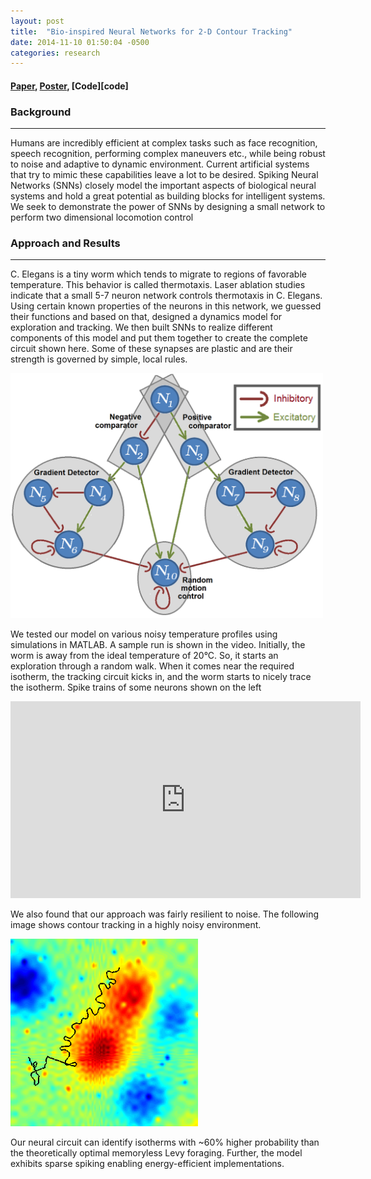 ```yaml
---
layout: post
title:  "Bio-inspired Neural Networks for 2-D Contour Tracking"
date: 2014-11-10 01:50:04 -0500
categories: research
---
```


#### [Paper][paper], [Poster][poster], [Code][code]


### Background
---

Humans are incredibly efficient at complex tasks such as face recognition, speech recognition, performing complex maneuvers etc., while being robust to noise and adaptive to dynamic environment. Current artificial systems that try to mimic these capabilities leave a lot to be desired. Spiking Neural Networks (SNNs) closely model the important aspects of biological neural systems and hold a great potential as building blocks for intelligent systems. We seek to demonstrate the power of SNNs by designing a small network to perform two dimensional locomotion control


### Approach and Results
---

C. Elegans is a tiny worm which tends to migrate to regions of favorable temperature. This behavior is called thermotaxis. Laser ablation studies indicate that a small 5-7 neuron network controls thermotaxis in C. Elegans. Using certain known properties of the neurons in this network, we guessed their functions and based on that, designed a dynamics model for exploration and tracking. We then built SNNs to realize different components of this model and put them together to create the complete circuit shown here. Some of these synapses are plastic and are their strength is governed by simple, local rules.

<img src="/assets/contour_tracking/model.png" width="500">

We tested our model on various noisy temperature profiles using simulations in MATLAB. A sample run is shown in the video. Initially, the worm is away from the ideal temperature of 20°C. So, it starts an exploration through a random walk. When it comes near the required isotherm, the tracking circuit kicks in, and the worm starts to nicely trace the isotherm. Spike trains of some neurons shown on the left

<iframe width="560" height="315" src="https://www.youtube.com/embed/rPqbzv5YXss" frameborder="0" allowfullscreen></iframe>

We also found that our approach was fairly resilient to noise. The following image shows contour tracking in a highly noisy environment.

<img src="/assets/contour_tracking/noisy.png" width="300">

Our neural circuit can identify isotherms with ~60% higher probability than the theoretically optimal memoryless Levy foraging. Further, the model exhibits sparse spiking enabling energy-efficient implementations.

[paper]: /assets/contour_tracking/paper.pdf
[poster]: /assets/contour_tracking/poster.pdf
